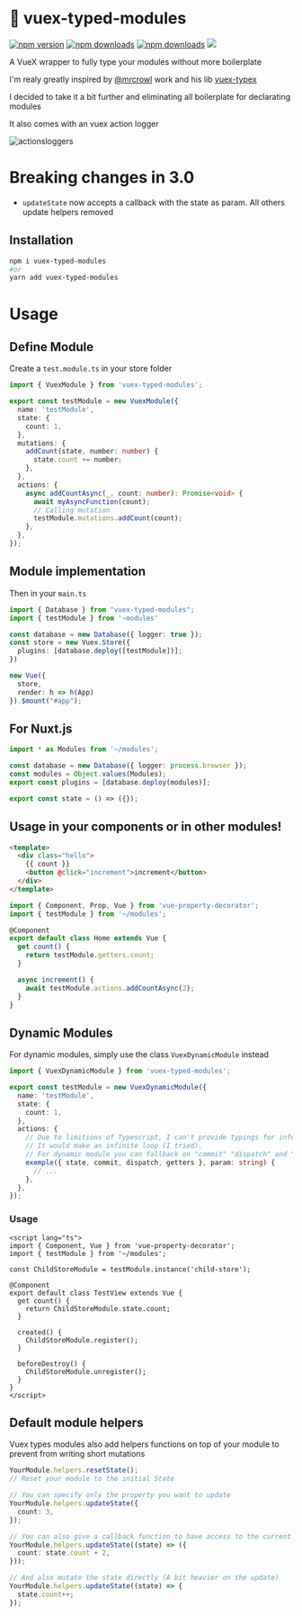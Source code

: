 # 🧰 vuex-typed-modules

[![npm version][npm-version-src]][npm-version-href]
[![npm downloads][npm-downloads-src]][npm-downloads-href]
[![npm downloads][npm-total-downloads-src]][npm-downloads-href]
<img src='https://img.shields.io/npm/l/vuex-typed-modules.svg'>

[npm-version-src]: https://img.shields.io/npm/v/vuex-typed-modules.svg
[npm-version-href]: https://www.npmjs.com/package/vuex-typed-modules
[npm-downloads-src]: https://img.shields.io/npm/dm/vuex-typed-modules.svg
[npm-total-downloads-src]: https://img.shields.io/npm/dt/vuex-typed-modules.svg
[npm-downloads-href]: https://www.npmjs.com/package/vuex-typed-modules

A VueX wrapper to fully type your modules without more boilerplate

I'm realy greatly inspired by [@mrcrowl](https://github.com/mrcrowl) work and his lib [vuex-typex](https://github.com/mrcrowl/vuex-typex)

I decided to take it a bit further and eliminating all boilerplate for declarating modules

It also comes with an vuex action logger

![actionsloggers](https://github.com/victorgarciaesgi/vuex-typed-modules/blob/master/captures/actionlogger.png?raw=true)

# Breaking changes in 3.0

- `updateState` now accepts a callback with the state as param. All others update helpers removed

## Installation

```bash
npm i vuex-typed-modules
#or
yarn add vuex-typed-modules
```

# Usage

## Define Module

Create a `test.module.ts` in your store folder

```typescript
import { VuexModule } from 'vuex-typed-modules';

export const testModule = new VuexModule({
  name: 'testModule',
  state: {
    count: 1,
  },
  mutations: {
    addCount(state, number: number) {
      state.count += number;
    },
  },
  actions: {
    async addCountAsync(_, count: number): Promise<void> {
      await myAsyncFunction(count);
      // Calling mutation
      testModule.mutations.addCount(count);
    },
  },
});
```

## Module implementation

Then in your `main.ts`

```typescript
import { Database } from "vuex-typed-modules";
import { testModule } from '~modules'

const database = new Database({ logger: true });
const store = new Vuex.Store({
  plugins: [database.deploy([testModule])];
})

new Vue({
  store,
  render: h => h(App)
}).$mount("#app");
```

## For Nuxt.js

```typescript
import * as Modules from '~/modules';

const database = new Database({ logger: process.browser });
const modules = Object.values(Modules);
export const plugins = [database.deploy(modules)];

export const state = () => ({});
```

## Usage in your components or in other modules!

```html
<template>
  <div class="hello">
    {{ count }}
    <button @click="increment">increment</button>
  </div>
</template>
```

```typescript
import { Component, Prop, Vue } from 'vue-property-decorator';
import { testModule } from '~/modules';

@Component
export default class Home extends Vue {
  get count() {
    return testModule.getters.count;
  }

  async increment() {
    await testModule.actions.addCountAsync(2);
  }
}
```

## Dynamic Modules

For dynamic modules, simply use the class `VuexDynamicModule` instead

```typescript
import { VuexDynamicModule } from 'vuex-typed-modules';

export const testModule = new VuexDynamicModule({
  name: 'testModule',
  state: {
    count: 1,
  },
  actions: {
    // Due to limitions of Typescript, I can't provide typings for infered mutations and getters inside the same object.
    // It would make an infinite loop (I tried).
    // For dynamic module you can fallback on "commit" "dispatch" and "getters"
    exemple({ state, commit, dispatch, getters }, param: string) {
      // ...
    },
  },
});
```

### Usage

```vue
<script lang="ts">
import { Component, Vue } from 'vue-property-decorator';
import { testModule } from '~/modules';

const ChildStoreModule = testModule.instance('child-store');

@Component
export default class TestView extends Vue {
  get count() {
    return ChildStoreModule.state.count;
  }

  created() {
    ChildStoreModule.register();
  }

  beforeDestroy() {
    ChildStoreModule.unregister();
  }
}
</script>
```

## Default module helpers

Vuex types modules also add helpers functions on top of your module to prevent from writing short mutations

```typescript
YourModule.helpers.resetState();
// Reset your module to the initial State
```

```typescript
// You can specify only the property you want to update
YourModule.helpers.updateState({
  count: 3,
});

// You can also give a callback function to have access to the current state
YourModule.helpers.updateState((state) => ({
  count: state.count + 2,
}));

// And also mutate the state directly (A bit heavier on the update)
YourModule.helpers.updateState((state) => {
  state.count++;
});
```
